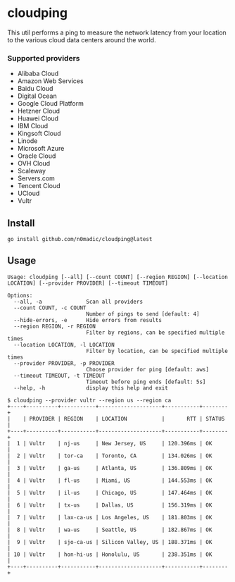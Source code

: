 # cloudping

This util performs a ping to measure the network latency from your location to the various cloud data centers around the world.

### Supported providers

- Alibaba Cloud
- Amazon Web Services
- Baidu Cloud
- Digital Ocean
- Google Cloud Platform
- Hetzner Cloud
- Huawei Cloud
- IBM Cloud
- Kingsoft Cloud
- Linode
- Microsoft Azure
- Oracle Cloud
- OVH Cloud
- Scaleway
- Servers.com
- Tencent Cloud
- UCloud
- Vultr

## Install

```
go install github.com/n0madic/cloudping@latest
```

## Usage

```
Usage: cloudping [--all] [--count COUNT] [--region REGION] [--location LOCATION] [--provider PROVIDER] [--timeout TIMEOUT]

Options:
  --all, -a              Scan all providers
  --count COUNT, -c COUNT
                         Number of pings to send [default: 4]
  --hide-errors, -e      Hide errors from results
  --region REGION, -r REGION
                         Filter by regions, can be specified multiple times
  --location LOCATION, -l LOCATION
                         Filter by location, can be specified multiple times
  --provider PROVIDER, -p PROVIDER
                         Choose provider for ping [default: aws]
  --timeout TIMEOUT, -t TIMEOUT
                         Timeout before ping ends [default: 5s]
  --help, -h             display this help and exit
  ```

  ```
  $ cloudping --provider vultr --region us --region ca
+----+----------+-----------+--------------------+-----------+--------+
|    | PROVIDER | REGION    | LOCATION           |       RTT | STATUS |
+----+----------+-----------+--------------------+-----------+--------+
|  1 | Vultr    | nj-us     | New Jersey, US     | 120.396ms | OK     |
|  2 | Vultr    | tor-ca    | Toronto, CA        | 134.026ms | OK     |
|  3 | Vultr    | ga-us     | Atlanta, US        | 136.809ms | OK     |
|  4 | Vultr    | fl-us     | Miami, US          | 144.553ms | OK     |
|  5 | Vultr    | il-us     | Chicago, US        | 147.464ms | OK     |
|  6 | Vultr    | tx-us     | Dallas, US         | 156.319ms | OK     |
|  7 | Vultr    | lax-ca-us | Los Angeles, US    | 181.803ms | OK     |
|  8 | Vultr    | wa-us     | Seattle, US        | 182.867ms | OK     |
|  9 | Vultr    | sjo-ca-us | Silicon Valley, US | 188.371ms | OK     |
| 10 | Vultr    | hon-hi-us | Honolulu, US       | 238.351ms | OK     |
+----+----------+-----------+--------------------+-----------+--------+
```
